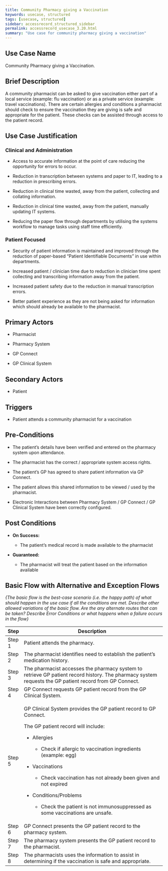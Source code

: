 ```yaml
---
title: Community Pharmacy giving a Vaccination
keywords: usecase, structured
tags: [usecase, structured] 
sidebar: accessrecord_structured_sidebar
permalink: accessrecord_usecase_3.20.html
summary: "Use case for community pharmacy giving a vaccination"
---
```


## Use Case Name

Community Pharmacy giving a Vaccination.

## Brief Description

A community pharmacist can be asked to give vaccination either part of a
local service (example: flu vaccination) or as a private service
(example: travel vaccinations). There are certain allergies and
conditions a pharmacist should check to ensure the vaccination they are
giving is safe and appropriate for the patient. These checks can be
assisted through access to the patient record.

## Use Case Justification

### Clinical and Administration

-   Access to accurate information at the point of care reducing the
    opportunity for errors to occur.

-   Reduction in transcription between systems and paper to IT, leading
    to a reduction in prescribing errors.

-   Reduction in clinical time wasted, away from the patient, collecting
    and collating information.

-   Reduction in clinical time wasted, away from the patient, manually
    updating IT systems.

-   Reducing the paper flow through departments by utilising the systems
    workflow to manage tasks using staff time efficiently.

### Patient Focused

-   Security of patient information is maintained and improved through
    the reduction of paper-based “Patient Identifiable Documents” in use
    within departments.

-   Increased patient / clinician time due to reduction in clinician
    time spent collecting and transcribing information away from the
    patient.

-   Increased patient safety due to the reduction in manual
    transcription errors.

-   Better patient experience as they are not being asked for
    information which should already be available to the pharmacist.

## Primary Actors

- Pharmacist

- Pharmacy System

- GP Connect

- GP Clinical System

## Secondary Actors

- Patient

## Triggers

- Patient attends a community pharmacist for a vaccination

## Pre-Conditions

-   The patient’s details have been verified and entered on the pharmacy
    system upon attendance.

-   The pharmacist has the correct / appropriate system access rights.

-   The patient’s GP has agreed to share patient information via GP
    Connect.

-   The patient allows this shared information to be viewed / used by
    the pharmacist.

-   Electronic Interactions between Pharmacy System / GP Connect / GP
    Clinical System have been correctly configured.

## Post Conditions

-   **On Success:**

    -   The patient’s medical record is made available to the pharmacist

-   **Guaranteed:**

    -   The pharmacist will treat the patient based on the information
        available

## Basic Flow with Alternative and Exception Flows

*{The basic flow is the best-case scenario (i.e. the happy path) of what
should happen in the use case if all the conditions are met. Describe
other allowed variations of the basic flow. Are the any alternate routes
that can be taken? Describe Error Conditions or what happens when a
failure occurs in the flow}*

<table>
<thead>
<tr class="header">
<th style="width:10%">Step</th>
<th>Description</th>
</tr>
</thead>
<tbody>
<tr class="odd">
<td>Step 1</td>
<td>Patient attends the pharmacy.</td>
</tr>
<tr class="even">
<td>Step 2</td>
<td>The pharmacist identifies need to establish the patient’s medication history.</td>
</tr>
<tr class="odd">
<td>Step 3</td>
<td>The pharmacist accesses the pharmacy system to retrieve GP patient record history. The pharmacy system requests the GP patient record from GP Connect.</td>
</tr>
<tr class="even">
<td>Step 4</td>
<td>GP Connect requests GP patient record from the GP Clinical System.</td>
</tr>
<tr class="odd">
<td>Step 5</td>
<td><p>GP Clinical System provides the GP patient record to GP Connect.</p>
<p>The GP patient record will include:</p>
<ul>
<li><p>Allergies</p>
<ul>
<li><p>Check if allergic to vaccination ingredients (example: egg)</p></li>
</ul></li>
<li><p>Vaccinations</p>
<ul>
<li><p>Check vaccination has not already been given and not expired</p></li>
</ul></li>
<li><p>Conditions/Problems</p>
<ul>
<li><p>Check the patient is not immunosuppressed as some vaccinations are unsafe.</p></li>
</ul></li>
</ul></td>
</tr>
<tr class="even">
<td>Step 6</td>
<td>GP Connect presents the GP patient record to the pharmacy system.</td>
</tr>
<tr class="odd">
<td>Step 7</td>
<td>The pharmacy system presents the GP patient record to the pharmacist.</td>
</tr>
<tr class="even">
<td>Step 8</td>
<td>The pharmacists uses the information to assist in determining if the vaccination is safe and appropriate.</td>
</tr>
</tbody>
</table>
